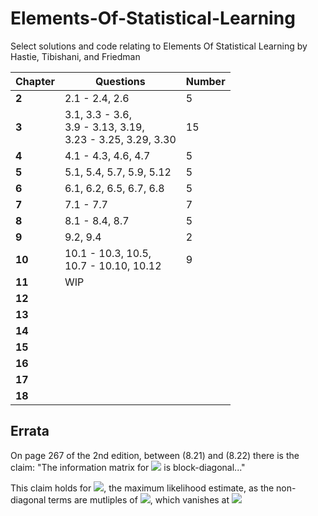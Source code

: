 # Elements-Of-Statistical-Learning

Select solutions and code relating to Elements Of Statistical Learning by Hastie, Tibishani, and Friedman

|Chapter|Questions| Number |
|-------|---------| ------- |
|**2** | 2.1 - 2.4, 2.6| 5 |
|**3** | 3.1, 3.3 - 3.6,<br> 3.9 - 3.13, 3.19,<br>3.23 - 3.25, 3.29, 3.30| 15 |
|**4** | 4.1 - 4.3, 4.6, 4.7| 5|
|**5** | 5.1, 5.4, 5.7, 5.9, 5.12| 5 |
|**6** | 6.1, 6.2, 6.5, 6.7, 6.8| 5 |
|**7** | 7.1 - 7.7| 7 |
|**8** | 8.1 - 8.4, 8.7| 5 |
|**9** | 9.2, 9.4 | 2|
|**10** | 10.1 - 10.3, 10.5, <br> 10.7 - 10.10, 10.12 | 9|
|**11** | WIP | |
|**12** |  | |
|**13** |  | |
|**14** |  | |
|**15** |  | |
|**16** |  | |
|**17** |  | |
|**18** |  | |


## Errata
On page 267 of the 2nd edition, between (8.21) and (8.22) there is the claim:
"The information matrix for <img src="https://render.githubusercontent.com/render/math?math=\theta = (\beta, \sigma^2)"> is block-diagonal..."

This claim holds for <img src="https://render.githubusercontent.com/render/math?math=\beta = \hat{\beta}">, the maximum likelihood estimate, as the non-diagonal terms are mutliples of <img src="https://render.githubusercontent.com/render/math?math=H^T(y-H\beta)">, which vanishes at <img src="https://render.githubusercontent.com/render/math?math=\hat{\beta}">
